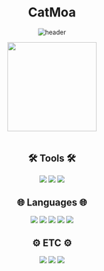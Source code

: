 <div align="center">

# CatMoa

![header](https://capsule-render.vercel.app/api?type=waving&color=76D1FA&height=300&section=header&text=강남그린아카데미%201차%20프로젝트%20(캣맘%20캣대디%20커뮤니티)&fontSize=30&fontColor=FFFFFF)

<img src="https://user-images.githubusercontent.com/116334811/229307210-7612e51a-9013-43fc-8e20-0ae353e1b28d.jpg" height="200">


</div>
<br>
<div align="center">

## 🛠 Tools 🛠
<img src="https://img.shields.io/badge/Spring-6DB33F?style=flat&logo=spring&logoColor=white">
<img src="https://img.shields.io/badge/MySQL-4479A1?style=flat&logo=mysql&logoColor=white">
<img src="https://img.shields.io/badge/Apache Tomcat-F8DC75?style=flat&logo=apachetomcat&logoColor=black">

<br>

## 🌐 Languages 🌐
<img src="https://img.shields.io/badge/JAVA-007396?style=flat&logo=openjdk&logoColor=white">
<img src="https://img.shields.io/badge/JQUERY-0769AD?style=flat&logo=jquery&logoColor=white">
<img src="https://img.shields.io/badge/CSS3-1572B6?style=flat&logo=css3&logoColor=white">
<img src="https://img.shields.io/badge/JavaScript-F7DF1E?style=flat&logo=javascript&logoColor=black">
<img src="https://img.shields.io/badge/HTML5-E34F26?style=flat&logo=html5&logoColor=white">

<br>

## ⚙ ETC ⚙
<img src="https://img.shields.io/badge/Bootstrap-7952B3?style=flat&logo=bootstrap&logoColor=white">
<img src="https://img.shields.io/badge/GitHub-181717?style=flat&logo=github&logoColor=white">
<img src="https://img.shields.io/badge/Git-F05032?style=flat&logo=git&logoColor=white">

</div>
